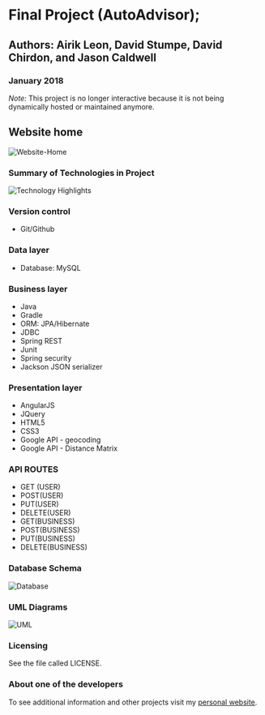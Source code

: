 # Final Project (AutoAdvisor);
## Authors: Airik Leon, David Stumpe, David Chirdon, and Jason Caldwell
### January 2018

*Note:* This project is no longer interactive because it is not being dynamically hosted or maintained anymore.

## Website home
![Website-Home](README-RESOURCES/README-HOME.png)
### Summary of Technologies in Project
![Technology Highlights](MVCProject/WebContent/css/img/tech_highlights.png "A screenshot showing the major technologies used for the project")
### Version control
* Git/Github
### Data layer
* Database: MySQL
### Business layer
* Java
* Gradle
* ORM: JPA/Hibernate
* JDBC
* Spring REST
* Junit
* Spring security
* Jackson JSON serializer
### Presentation layer
* AngularJS
* JQuery
* HTML5
* CSS3
* Google API - geocoding
* Google API - Distance Matrix

### API ROUTES
* GET (USER)
* POST(USER)
* PUT(USER)
* DELETE(USER)
* GET(BUSINESS)
* POST(BUSINESS)
* PUT(BUSINESS)
* DELETE(BUSINESS)

### Database Schema
![Database](README-RESOURCES/README-DB.png "AutoAdivosr database schema")

### UML Diagrams
![UML](MVCProject/WebContent/css/img/AutoUML.png "9 UML tables for the auto final project")

### Licensing
See the file called LICENSE.

### About one of the developers
To see additional information and other projects visit my [personal website](http://jdcald13.com/).
